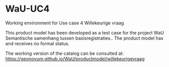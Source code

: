 # WaU-UC4
Working environment for Use case 4 Willekeurige vraag

This product model has been developed as a test case for the project WaU Semantische samenhang tussen basisregistraties.. The product model has and receives no formal status.

The working version of the catalog can be consulted at:
https://geonovum.github.io/WaU/productmodel/willekeurigevraag
